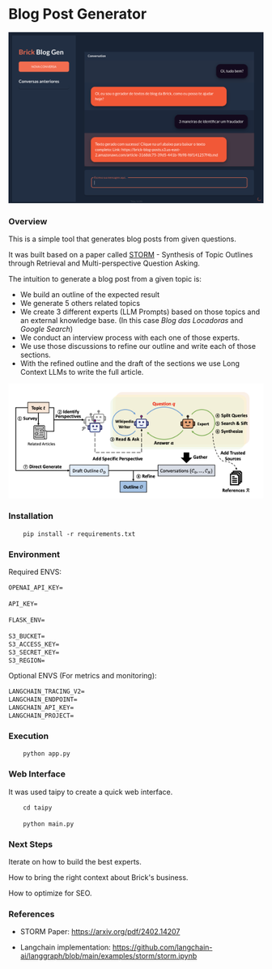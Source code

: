 # Blog Post Generator
![alt text](./assets/blog-gen.png)

### Overview
This is a simple tool that generates blog posts from given questions. 

It was built based on a paper called <a href="https://arxiv.org/pdf/2402.14207">STORM<a> - Synthesis of Topic Outlines through
Retrieval and Multi-perspective Question Asking.

The intuition to generate a blog post from a given topic is:
- We build an outline of the expected result
- We generate 5 others related topics
- We create 3 different experts (LLM Prompts) based on those topics and an external knowledge base. (In this case *Blog das Locadoras* and *Google Search*) 
- We conduct an interview process with each one of those experts. 
- We use those discussions to refine our outline and write each of those sections.
- With the refined outline and the draft of the sections we use Long Context LLMs to write the full article. 

![alt text](./assets/image.png)

### Installation

```
    pip install -r requirements.txt
```

### Environment

Required ENVS:
```
OPENAI_API_KEY=

API_KEY=

FLASK_ENV=

S3_BUCKET=
S3_ACCESS_KEY=
S3_SECRET_KEY=
S3_REGION=
```

Optional ENVS (For metrics and monitoring):
```
LANGCHAIN_TRACING_V2=
LANGCHAIN_ENDPOINT=
LANGCHAIN_API_KEY=
LANGCHAIN_PROJECT=
```

### Execution

```
    python app.py
```

### Web Interface
It was used taipy to create a quick web interface.

```
    cd taipy

    python main.py
```

### Next Steps
Iterate on how to build the best experts.

How to bring the right context about Brick's business.

How to optimize for SEO.

### References

- STORM Paper: https://arxiv.org/pdf/2402.14207

- Langchain implementation: https://github.com/langchain-ai/langgraph/blob/main/examples/storm/storm.ipynb